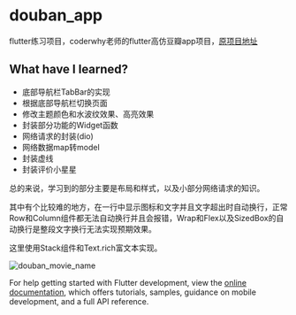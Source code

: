 # douban_app

flutter练习项目，coderwhy老师的flutter高仿豆瓣app项目，[原项目地址](https://github.com/coderwhy/flutter_douban_app)

## What have I learned?

* 底部导航栏TabBar的实现
* 根据底部导航栏切换页面
* 修改主题颜色和水波纹效果、高亮效果
* 封装部分功能的Widget函数
* 网络请求的封装(dio)
* 网络数据map转model
* 封装虚线
* 封装评价小星星

总的来说，学习到的部分主要是布局和样式，以及小部分网络请求的知识。

其中有个比较难的地方，在一行中显示图标和文字并且文字超出时自动换行，正常Row和Column组件都无法自动换行并且会报错，Wrap和Flex以及SizedBox的自动换行是整段文字换行无法实现预期效果。

这里使用Stack组件和Text.rich富文本实现。

![douban_movie_name](https://cdn.jsdelivr.net/gh/caococos/resource-set@master/Read-me/douban_movie_name.jpg)



For help getting started with Flutter development, view the
[online documentation](https://docs.flutter.dev/), which offers tutorials,
samples, guidance on mobile development, and a full API reference.
